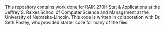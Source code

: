 This repository contains work done for RAIK 270H Stat & Applications at the Jeffrey S. Raikes School of Computer Science and Management at the University of Nebraska-Lincoln. 
This code is written in collaboration with Dr. Seth Posley, who provided starter code for many of the files.
